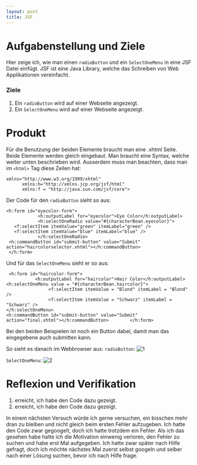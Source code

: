 ```yaml
---
layout: post
title: JSF
---
```


# Aufgabenstellung und Ziele #
Hier zeige ich, wie man einen `radioButton` und ein `SelectOneMenu` in eine JSF Datei einfügt. JSF ist eine Java Library, welche das Schreiben von Web Applikationen vereinfacht. 

### Ziele ###
1. Ein `radioButton` wird auf einer Webseite angezeigt.
2. Ein `SelectOneMenu` wird auf einer Webseite angezeigt.

# Produkt
Für die Benutzung der beiden Elemente braucht man eine .xhtml Seite.
Beide Elemente werden gleich eingebaut. Man braucht eine Syntax, welche weiter unten beschrieben wird. Ausserdem muss man beachten, dass man im `<html>` Tag diese Zeilen hat:
```jsf
xmlns="http://www.w3.org/1999/xhtml"
      xmlns:h="http://xmlns.jcp.org/jsf/html"
      xmlns:f = "http://java.sun.com/jsf/core">

```
      
Der Code für den `radioButton` sieht so aus:
```jsf
<h:form id="eyecolor-form">
            <h:outputLabel for="eyecolor">Eye Color</h:outputLabel>
            <h:selectOneRadio value="#{characterBean.eyecolor}">
   <f:selectItem itemValue="green" itemLabel="green" />
   <f:selectItem itemValue="blue" itemLabel="blue" />  
            </h:selectOneRadio>
 <h:commandButton id="submit-button" value="Submit" action="haircolorselector.xhtml"></h:commandButton>
 </h:form>
 ```
 Und für das `SelectOneMenu` sieht er so aus:
 ```jsf
  <h:form id="haircolor-form">
            <h:outputLabel for="haircolor">Hair Color</h:outputLabel>
 <h:selectOneMenu value = "#{characterBean.haircolor}"> 
                 <f:selectItem itemValue = "Blond" itemLabel = "Blond" /> 
                 <f:selectItem itemValue = "Schwarz" itemLabel = "Schwarz" /> 
</h:selectOneMenu> 	
 <h:commandButton id="submit-button" value="Submit" action="final.xhtml"></h:commandButton>        </h:form>
 ```
 Bei den beiden Beispielen ist noch ein Button dabei, damit man das eingegebene auch submitten kann.
 
 So sieht es danach im Webbrowser aus:
 `radioButton`: ![1](https://user-images.githubusercontent.com/54060230/131361824-dc812db3-f0c0-48c1-9d15-668ca95e9e2b.JPG)


 `SelectOneMenu`: ![2](https://user-images.githubusercontent.com/54060230/131361844-58f67ec9-134d-4f44-bbad-4693a3f4fc29.JPG)
 
 # Reflexion und Verifikation #
 1. erreicht, ich habe den Code dazu gezeigt.
 2. erreicht, ich habe den Code dazu gezeigt.
 
In einem nächsten Versuch würde ich gerne versuchen, ein bisschen mehr dran zu bleiben und nicht gleich beim ersten Fehler aufzugeben. Ich hatte den Code zwar gegoogelt, doch ich hatte trotzdem ein Fehler. Als ich das gesehen habe hatte ich die Motivation einwenig verloren, den Fehler zu suchen und habe erst Mal aufgegeben. Ich hatte zwar später nach Hilfe gefragt, doch ich möchte nächstes Mal zuerst selbst googeln und selber nach einer Lösung suchen, bevor ich nach Hilfe frage.
